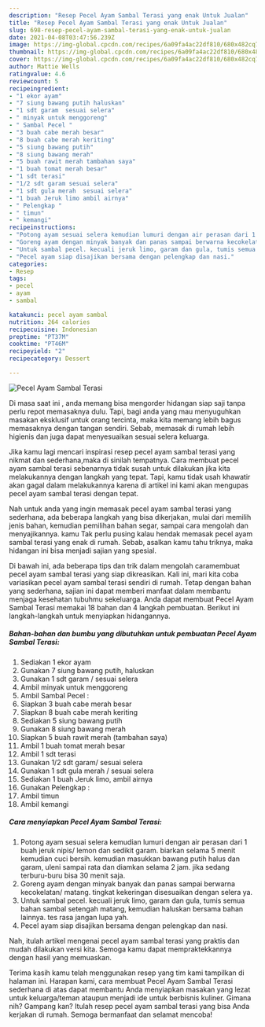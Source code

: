 ```yaml
---
description: "Resep Pecel Ayam Sambal Terasi yang enak Untuk Jualan"
title: "Resep Pecel Ayam Sambal Terasi yang enak Untuk Jualan"
slug: 698-resep-pecel-ayam-sambal-terasi-yang-enak-untuk-jualan
date: 2021-04-08T03:47:56.239Z
image: https://img-global.cpcdn.com/recipes/6a09fa4ac22df810/680x482cq70/pecel-ayam-sambal-terasi-foto-resep-utama.jpg
thumbnail: https://img-global.cpcdn.com/recipes/6a09fa4ac22df810/680x482cq70/pecel-ayam-sambal-terasi-foto-resep-utama.jpg
cover: https://img-global.cpcdn.com/recipes/6a09fa4ac22df810/680x482cq70/pecel-ayam-sambal-terasi-foto-resep-utama.jpg
author: Mattie Wells
ratingvalue: 4.6
reviewcount: 5
recipeingredient:
- "1 ekor ayam"
- "7 siung bawang putih haluskan"
- "1 sdt garam  sesuai selera"
- " minyak untuk menggoreng"
- " Sambal Pecel "
- "3 buah cabe merah besar"
- "8 buah cabe merah keriting"
- "5 siung bawang putih"
- "8 siung bawang merah"
- "5 buah rawit merah tambahan saya"
- "1 buah tomat merah besar"
- "1 sdt terasi"
- "1/2 sdt garam sesuai selera"
- "1 sdt gula merah  sesuai selera"
- "1 buah Jeruk limo ambil airnya"
- " Pelengkap "
- " timun"
- " kemangi"
recipeinstructions:
- "Potong ayam sesuai selera kemudian lumuri dengan air perasan dari 1 buah jeruk nipis/ lemon dan sedikit garam. biarkan selama 5 menit kemudian cuci bersih. kemudian masukkan bawang putih halus dan garam, uleni sampai rata dan diamkan selama 2 jam. jika sedang terburu-buru bisa 30 menit saja."
- "Goreng ayam dengan minyak banyak dan panas sampai berwarna kecokelatan/ matang. tingkat kekeringan disesuaikan dengan selera ya."
- "Untuk sambal pecel. kecuali jeruk limo, garam dan gula, tumis semua bahan sambal setengah matang, kemudian haluskan bersama bahan lainnya. tes rasa jangan lupa yah."
- "Pecel ayam siap disajikan bersama dengan pelengkap dan nasi."
categories:
- Resep
tags:
- pecel
- ayam
- sambal

katakunci: pecel ayam sambal 
nutrition: 264 calories
recipecuisine: Indonesian
preptime: "PT37M"
cooktime: "PT46M"
recipeyield: "2"
recipecategory: Dessert

---
```



![Pecel Ayam Sambal Terasi](https://img-global.cpcdn.com/recipes/6a09fa4ac22df810/680x482cq70/pecel-ayam-sambal-terasi-foto-resep-utama.jpg)

Di masa  saat ini , anda memang bisa mengorder hidangan siap saji tanpa perlu repot memasaknya dulu. Tapi, bagi anda yang mau menyuguhkan masakan eksklusif untuk orang tercinta, maka kita memang lebih bagus memasaknya dengan tangan sendiri. Sebab, memasak di rumah lebih higienis dan juga dapat menyesuaikan sesuai selera keluarga.

Jika kamu lagi mencari inspirasi resep pecel ayam sambal terasi yang nikmat dan sederhana,maka di sinilah tempatnya. Cara membuat pecel ayam sambal terasi  sebenarnya tidak susah untuk dilakukan jika kita melakukannya dengan langkah yang tepat. Tapi, kamu tidak usah khawatir akan gagal dalam melakukannya 
karena di artikel ini kami akan mengupas pecel ayam sambal terasi dengan tepat.  



Nah untuk anda yang ingin memasak pecel ayam sambal terasi yang sederhana, ada beberapa langkah yang bisa dikerjakan, mulai dari memilih jenis bahan, kemudian pemilihan bahan segar, sampai cara mengolah dan menyajikannya. kamu Tak perlu pusing kalau hendak memasak pecel ayam sambal terasi yang enak di rumah. Sebab, asalkan kamu  tahu triknya, maka hidangan ini bisa menjadi sajian yang spesial.

Di bawah ini, ada beberapa tips dan trik dalam mengolah caramembuat pecel ayam sambal terasi yang siap dikreasikan. Kali ini, mari kita coba variasikan pecel ayam sambal terasi sendiri di rumah. Tetap dengan bahan yang sederhana, sajian ini dapat memberi manfaat dalam membantu menjaga kesehatan tubuhmu sekeluarga. Anda dapat membuat Pecel Ayam Sambal Terasi memakai 18 bahan dan 4 langkah pembuatan. Berikut ini langkah-langkah untuk menyiapkan hidangannya.

<!--inarticleads1-->

##### Bahan-bahan dan bumbu yang dibutuhkan untuk pembuatan Pecel Ayam Sambal Terasi:

1. Sediakan 1 ekor ayam
1. Gunakan 7 siung bawang putih, haluskan
1. Gunakan 1 sdt garam / sesuai selera
1. Ambil  minyak untuk menggoreng
1. Ambil  Sambal Pecel :
1. Siapkan 3 buah cabe merah besar
1. Siapkan 8 buah cabe merah keriting
1. Sediakan 5 siung bawang putih
1. Gunakan 8 siung bawang merah
1. Siapkan 5 buah rawit merah (tambahan saya)
1. Ambil 1 buah tomat merah besar
1. Ambil 1 sdt terasi
1. Gunakan 1/2 sdt garam/ sesuai selera
1. Gunakan 1 sdt gula merah / sesuai selera
1. Sediakan 1 buah Jeruk limo, ambil airnya
1. Gunakan  Pelengkap :
1. Ambil  timun
1. Ambil  kemangi




<!--inarticleads2-->

##### Cara menyiapkan Pecel Ayam Sambal Terasi:

1. Potong ayam sesuai selera kemudian lumuri dengan air perasan dari 1 buah jeruk nipis/ lemon dan sedikit garam. biarkan selama 5 menit kemudian cuci bersih. kemudian masukkan bawang putih halus dan garam, uleni sampai rata dan diamkan selama 2 jam. jika sedang terburu-buru bisa 30 menit saja.
1. Goreng ayam dengan minyak banyak dan panas sampai berwarna kecokelatan/ matang. tingkat kekeringan disesuaikan dengan selera ya.
1. Untuk sambal pecel. kecuali jeruk limo, garam dan gula, tumis semua bahan sambal setengah matang, kemudian haluskan bersama bahan lainnya. tes rasa jangan lupa yah.
1. Pecel ayam siap disajikan bersama dengan pelengkap dan nasi.




Nah, itulah artikel mengenai  pecel ayam sambal terasi  yang praktis dan mudah dilakukan versi kita. Semoga kamu dapat mempraktekkannya dengan hasil yang memuaskan. 

Terima kasih kamu telah menggunakan resep yang tim kami tampilkan di halaman ini. Harapan kami, cara membuat  Pecel Ayam Sambal Terasi sederhana di atas dapat membantu Anda menyiapkan masakan yang lezat untuk keluarga/teman ataupun menjadi ide untuk berbisnis kuliner. Gimana nih? Gampang kan? Itulah resep pecel ayam sambal terasi yang bisa Anda kerjakan di rumah. Semoga bermanfaat dan selamat mencoba!

